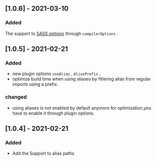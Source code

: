 ## [1.0.6] - 2021-03-10
### Added
The support to [SASS options](https://sass-lang.com/documentation/js-api#options) through `compilerOptions` .


## [1.0.5] - 2021-02-21
### Added
- new plugin options `useAlias` , `AliasPrefix` .
- optimize build time when using aliases by fitlering alias from regular imports using a prefix.
### changed
- using aliases is not enabled by default anymore for optimization,you have to enable it through plugin options.


## [1.0.4] - 2021-02-21
### Added
- Add the Support to alias paths
